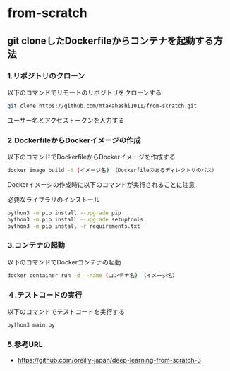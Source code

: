# from-scratch
## git&nbsp;cloneしたDockerfileからコンテナを起動する方法

### 1.リポジトリのクローン
以下のコマンドでリモートのリポジトリをクローンする
```bash
git clone https://github.com/mtakahashi1011/from-scratch.git
```
ユーザー名とアクセストークンを入力する

### 2.DockerfileからDockerイメージの作成
以下のコマンドでDockerfileからDockerイメージを作成する
```bash
docker image build -t (イメージ名) （Dockerfileのあるディレクトリのパス）
```
Dockerイメージの作成時に以下のコマンドが実行されることに注意

必要なライブラリのインストール
```bash
python3 -m pip install --upgrade pip
python3 -m pip install --upgrade setuptools
python3 -m pip install -r requirements.txt
```

### 3.コンテナの起動
以下のコマンドでDockerコンテナの起動
```bash
docker container run -d --name (コンテナ名) （イメージ名）
```

### ４.テストコードの実行
以下のコマンドでテストコードを実行する
```bash
python3 main.py
```

### 5.参考URL
- https://github.com/oreilly-japan/deep-learning-from-scratch-3
